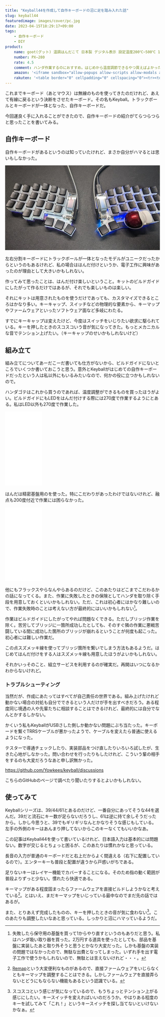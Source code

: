 ```yaml
---
title: "Keyball44を作成して自作キーボードの沼に足を踏み入れた話"
slug: keyball44
featuredimage: images/cover/pc.jpg
date: 2023-04-15T18:29:17+09:00
tags:
    - 自作キーボード
    - DIY
product:
    name: goot(グット) 温調はんだこて 日本製 デジタル表示 設定温度200℃~500℃ 1℃単位の調節 RoHS2 鉛フリー対応 PX-280
    number: PX−280
    rate: 4.5
    comment: ハンダ作業するのにおすすめ。はじめから温度調節できるやつ買えばよかった。
    amazon: '<iframe sandbox="allow-popups allow-scripts allow-modals allow-forms allow-same-origin" style="width:120px;height:240px;" marginwidth="0" marginheight="0" scrolling="no" frameborder="0" src="//rcm-fe.amazon-adsystem.com/e/cm?lt1=_blank&bc1=000000&IS2=1&bg1=FFFFFF&fc1=000000&lc1=0000FF&t=illusionspace-22&language=ja_JP&o=9&p=8&l=as4&m=amazon&f=ifr&ref=as_ss_li_til&asins=B09Q7R32BG&linkId=0e9d6c121b1ad82d987daed679a46411"></iframe>'
    rakuten: '<table border="0" cellpadding="0" cellspacing="0"><tr><td><div style="border:1px solid #95a5a6;border-radius:.75rem;background-color:#FFFFFF;width:504px;margin:0px;padding:5px;text-align:center;overflow:hidden;"><table><tr><td style="width:240px"><a href="https://hb.afl.rakuten.co.jp/ichiba/3171ccf2.44fc781c.3171ccf3.ebfc9ee0/?pc=https%3A%2F%2Fitem.rakuten.co.jp%2Ffujino-netshop%2Fpx-280%2F&link_type=picttext&ut=eyJwYWdlIjoiaXRlbSIsInR5cGUiOiJwaWN0dGV4dCIsInNpemUiOiIyNDB4MjQwIiwibmFtIjoxLCJuYW1wIjoicmlnaHQiLCJjb20iOjEsImNvbXAiOiJkb3duIiwicHJpY2UiOjEsImJvciI6MSwiY29sIjoxLCJiYnRuIjoxLCJwcm9kIjowLCJhbXAiOmZhbHNlfQ%3D%3D" target="_blank" rel="nofollow sponsored noopener" style="word-wrap:break-word;"  ><img src="https://hbb.afl.rakuten.co.jp/hgb/3171ccf2.44fc781c.3171ccf3.ebfc9ee0/?me_id=1272181&item_id=13517242&pc=https%3A%2F%2Fthumbnail.image.rakuten.co.jp%2F%400_mall%2Ffujino-netshop%2Fcabinet%2Fgoot%2Fimgrc0095920885.jpg%3F_ex%3D240x240&s=240x240&t=picttext" border="0" style="margin:2px" alt="[商品価格に関しましては、リンクが作成された時点と現時点で情報が変更されている場合がございます。]" title="[商品価格に関しましては、リンクが作成された時点と現時点で情報が変更されている場合がございます。]"></a></td><td style="vertical-align:top;width:248px;"><p style="font-size:12px;line-height:1.4em;text-align:left;margin:0px;padding:2px 6px;word-wrap:break-word"><a href="https://hb.afl.rakuten.co.jp/ichiba/3171ccf2.44fc781c.3171ccf3.ebfc9ee0/?pc=https%3A%2F%2Fitem.rakuten.co.jp%2Ffujino-netshop%2Fpx-280%2F&link_type=picttext&ut=eyJwYWdlIjoiaXRlbSIsInR5cGUiOiJwaWN0dGV4dCIsInNpemUiOiIyNDB4MjQwIiwibmFtIjoxLCJuYW1wIjoicmlnaHQiLCJjb20iOjEsImNvbXAiOiJkb3duIiwicHJpY2UiOjEsImJvciI6MSwiY29sIjoxLCJiYnRuIjoxLCJwcm9kIjowLCJhbXAiOmZhbHNlfQ%3D%3D" target="_blank" rel="nofollow sponsored noopener" style="word-wrap:break-word;"  >太洋電機産業　goot グット鉛フリーはんだ対応 デジタル温調 はんだこて PX-280</a><br><span >価格：5,500円（税込、送料別)</span> <span style="color:#BBB">(2023/4/15時点)</span></p><div style="margin:10px;"><a href="https://hb.afl.rakuten.co.jp/ichiba/3171ccf2.44fc781c.3171ccf3.ebfc9ee0/?pc=https%3A%2F%2Fitem.rakuten.co.jp%2Ffujino-netshop%2Fpx-280%2F&link_type=picttext&ut=eyJwYWdlIjoiaXRlbSIsInR5cGUiOiJwaWN0dGV4dCIsInNpemUiOiIyNDB4MjQwIiwibmFtIjoxLCJuYW1wIjoicmlnaHQiLCJjb20iOjEsImNvbXAiOiJkb3duIiwicHJpY2UiOjEsImJvciI6MSwiY29sIjoxLCJiYnRuIjoxLCJwcm9kIjowLCJhbXAiOmZhbHNlfQ%3D%3D" target="_blank" rel="nofollow sponsored noopener" style="word-wrap:break-word;"  ><img src="https://static.affiliate.rakuten.co.jp/makelink/rl.svg" style="float:left;max-height:27px;width:auto;margin-top:0"></a><a href="https://hb.afl.rakuten.co.jp/ichiba/3171ccf2.44fc781c.3171ccf3.ebfc9ee0/?pc=https%3A%2F%2Fitem.rakuten.co.jp%2Ffujino-netshop%2Fpx-280%2F%3Fscid%3Daf_pc_bbtn&link_type=picttext&ut=eyJwYWdlIjoiaXRlbSIsInR5cGUiOiJwaWN0dGV4dCIsInNpemUiOiIyNDB4MjQwIiwibmFtIjoxLCJuYW1wIjoicmlnaHQiLCJjb20iOjEsImNvbXAiOiJkb3duIiwicHJpY2UiOjEsImJvciI6MSwiY29sIjoxLCJiYnRuIjoxLCJwcm9kIjowLCJhbXAiOmZhbHNlfQ==" target="_blank" rel="nofollow sponsored noopener" style="word-wrap:break-word;"  ><div style="float:right;width:41%;height:27px;background-color:#bf0000;color:#fff!important;font-size:12px;font-weight:500;line-height:27px;margin-left:1px;padding: 0 12px;border-radius:16px;cursor:pointer;text-align:center;">楽天で購入</div></a></div></td></tr></table></div><br><p style="color:#000000;font-size:12px;line-height:1.4em;margin:5px;word-wrap:break-word"></p></td></tr></table>'
---
```


これまでキーボード（あとマウス）は無線のものを使ってきたのだけれど、あえて有線に戻るという決断をさせたキーボード。その名もKeyball。トラックボールとキーボードが一体となった、自作キーボードだ。

今回運良く手に入れることができたので、自作キーボードの紹介がてらつらつらと思ったことを書いてみる。

<!--more-->

## 自作キーボード

自作キーボードがあるというのは知っていたけれど、まさか自分がハマるとは思いもしなかった。

![Keyball](keyball.jpg)

左右分割キーボードにトラックボールが一体となったモデルがユニークだったからというのもあるけれど、私の場合ははんだ付けというか、電子工作に興味があったのが理由として大きいかもしれない。

作ってみて思ったことは、はんだ付け楽しいということ。キットのビルドガイドにしたがって作るだけではあるが、それでも楽しいものは楽しい。

それにキットは用意されたものを使うだけであっても、カスタマイズできるところはかなり多い。キーキャップ、スイッチなどの物理的な要素から、キーマップやファームウェアといったソフトウェア面など多岐にわたる。

すでにキーキャップは変えたけど、今度はスイッチをいじりたい欲求に駆られている。キーを押したときのスコスコいう音が気になってきた。もっとメカニカルな音でテンション上げたい。（キーキャップのせいかもしれないけど）

## 組み立て

組み立てについてあーだこーだ書いても仕方がないから、ビルドガイドにないところでいくつか書いておこうと思う。意外とKeyballがはじめての自作キーボードだったという人は私以外にもいるみたいなので、何かの役に立つかもしれないので。

ハンダゴテはこれから買うのであれば、温度調整ができるものを買ったほうがよい。ビルドガイドにもLEDをはんだ付けする際には270度で作業するようにとある。私はLED以外も270度で作業した。

<iframe sandbox="allow-popups allow-scripts allow-modals allow-forms allow-same-origin" style="width:120px;height:240px;" marginwidth="0" marginheight="0" scrolling="no" frameborder="0" src="//rcm-fe.amazon-adsystem.com/e/cm?lt1=_blank&bc1=000000&IS2=1&bg1=FFFFFF&fc1=000000&lc1=0000FF&t=illusionspace-22&language=ja_JP&o=9&p=8&l=as4&m=amazon&f=ifr&ref=as_ss_li_til&asins=B09Q7R32BG&linkId=a903d90c7b6b9f429f46656f5f94a485"></iframe>

はんだは精密基盤用のを使った。特にこだわりがあったわけではないけれど、融点も200度付近で作業には困らなかった。

<iframe sandbox="allow-popups allow-scripts allow-modals allow-forms allow-same-origin" style="width:120px;height:240px;" marginwidth="0" marginheight="0" scrolling="no" frameborder="0" src="//rcm-fe.amazon-adsystem.com/e/cm?lt1=_blank&bc1=000000&IS2=1&bg1=FFFFFF&fc1=000000&lc1=0000FF&t=illusionspace-22&language=ja_JP&o=9&p=8&l=as4&m=amazon&f=ifr&ref=as_ss_li_til&asins=B0029LGAMA&linkId=648663353f3c747acbb8105a5983d5c3"></iframe>

他にもフラックスやらなんやらあるのだけど、このあたりはどこまでこだわるかの話になってくる。また、作業に失敗したときの保険としてハンダを取り除く手段を用意しておくといいかもしれない。ただ、これは初心者にはかなり難しいので、作業失敗時のことは考えない方が最終的にはいいかもしれない[^1]。

作業はビルドガイドにしたがってやれば問題なくできる。ただしブリッジ作業を除く。苦労してブリッジに一箇所成功したとしても、そのすぐ隣の作業に悪戦苦闘している間に成功した箇所のブリッジが崩れるということが何度も起こった。初心者には難しい作業だ。

この点スズメッキ線を使ってブリッジ箇所を繋いでしまう方法もあるようだ。はじめてはんだ付けをする人はスズメッキ線も用意したほうがよいかもしれない。

それかいっそのこと、組立サービスを利用するのが確実だ。再開はいつになるかわからないけれど。

### トラブルシューティング

当然だが、作成にあたってはすべてが自己責任の世界である。組み上げたけれど動かない場合の対処も自分でできるという人だけが手を出すべきだろう。ある程度同じ境遇の人や先輩たちに相談することはできるけれど、最終的には自分でなんとかするしかない。

かくいう私もKeyballがUSBさした側しか動かない問題にぶち当たった。キーボードを繋ぐTRRSケーブルが悪かったようで、ケーブルを変えたら普通に使えるようになった。

テスターで導通チェックしたり、実装部品をつけ直したりいろいろ試したが、生きた心地がしなかった。問い合わせを行ったりもしたけれど、こういう輩の相手をするのも大変だろうなあと申し訳無かった。

https://github.com/Yowkees/keyball/discussions


こちらのGitHubのページで調べたり聞いたりするとよいかもしれない。

## 使ってみて

Keyballシリーズは、39/44/61とあるのだけど、一番自分にあってそうな44を選んだ。39だと流石にキー数が足らないだろうし、61は逆に持て余しそうだったから。しかし今思うと、39でもギリギリなんとかなりそうな感じもしている。左手の外側のキーはあんまり押してないからこのキーなくてもいいかなあ。

この記事はKeyball44を使って書いているけれど、日本語入力は基本的には問題ない。数字が交じるとちょっと困るが、このあたりは慣れかなと思っている。

長音の入力が普通のキーボードだと右上だからよく間違える（右下に配置しているので）。エンターキーも普段と配置が違うから戸惑いがちである。

足りないキーはレイヤー機能でカバーすることになる。そのため指の動く範囲が普段よりずっと少ない。慣れたら快適である。

キーマップがある程度固まったらファームウェアを直接ビルドしようかなと考えている[^2]。とはいえ、まだキーマップをいじっている最中なのでまだ先の話ではあるが。

また、とりあえず完成したものの、キーを押したときの音が気に食わない[^3]。このあたりも調整したいなあと思っている。しっかりと沼にハマっているようだ。

[^1]: 失敗したら保守用の基盤を買って1からやり直すというのもありだと思う。私はハンダ吸い取り器を買った。2万円する道具を使ったとしても、部品を基盤に実装したあと取り外そうと思うとかなり大変だった。しかも基盤の実装の問題ではなかったので、無駄な出費となってしまった。いずれ手を出す電子工作で使うかもしれないので、無駄とは言えないけれど・・・。
[^2]: [Remap](https://remap-keys.app/)という大変便利なものがあるので、直接ファームウェアをいじらなくともキーマップを調整することはできる。しかしファームウェアを直接弄らないとどうにもならない機能もあるという認識でいる。
[^3]: スコスコという感じが気になっているので、もうちょっとテンション上がる感じにしたい。キースイッチを変えればいいのだろうか。やはりある程度のキーを試してみて「これ！」というキースイッチを探し当てないといけないかなぁ。